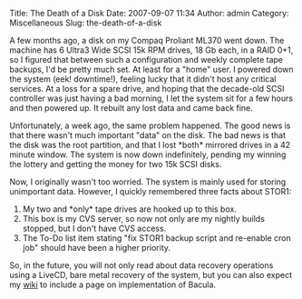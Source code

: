 Title: The Death of a Disk
Date: 2007-09-07 11:34
Author: admin
Category: Miscellaneous
Slug: the-death-of-a-disk

A few months ago, a disk on my Compaq Proliant ML370 went down. The
machine has 6 Ultra3 Wide SCSI 15k RPM drives, 18 Gb each, in a RAID
0+1, so I figured that between such a configuration and weekly complete
tape backups, I'd be pretty much set. At least for a "home" user. I
powered down the system (eek! downtime!), feeling lucky that it didn't
host any critical services. At a loss for a spare drive, and hoping that
the decade-old SCSI controller was just having a bad morning, I let the
system sit for a few hours and then powered up. It rebuilt any lost data
and came back fine.

Unfortunately, a week ago, the same problem happened. The good news is
that there wasn't much important "data" on the disk. The bad news is
that the disk was the root partition, and that I lost \*both\* mirrored
drives in a 42 minute window. The system is now down indefinitely,
pending my winning the lottery and getting the money for two 15k SCSI
disks.

Now, I originally wasn't too worried. The system is mainly used for
storing unimportant data. However, I quickly remembered three facts
about STOR1:

1.  My two and \*only\* tape drives are hooked up to this box.
2.  This box is my CVS server, so now not only are my nightly builds
    stopped, but I don't have CVS access.
3.  The To-Do list item stating "fix STOR1 backup script and re-enable
    cron job" should have been a higher priority.

So, in the future, you will not only read about data recovery operations
using a LiveCD, bare metal recovery of the system, but you can also
expect my [wiki][] to include a page on implementation of Bacula.

  [wiki]: http://wiki.jasonantman.com
